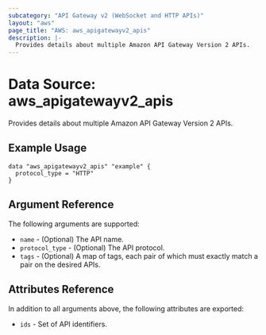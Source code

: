 ```yaml
---
subcategory: "API Gateway v2 (WebSocket and HTTP APIs)"
layout: "aws"
page_title: "AWS: aws_apigatewayv2_apis"
description: |-
  Provides details about multiple Amazon API Gateway Version 2 APIs.
---
```


# Data Source: aws_apigatewayv2_apis

Provides details about multiple Amazon API Gateway Version 2 APIs.

## Example Usage

```hcl
data "aws_apigatewayv2_apis" "example" {
  protocol_type = "HTTP"
}
```

## Argument Reference

The following arguments are supported:

* `name` - (Optional) The API name.
* `protocol_type` - (Optional) The API protocol.
* `tags` - (Optional) A map of tags, each pair of which must exactly match
  a pair on the desired APIs.

## Attributes Reference

In addition to all arguments above, the following attributes are exported:

* `ids` - Set of API identifiers.
